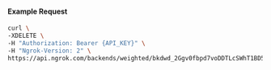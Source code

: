 
#### Example Request
```bash
curl \
-XDELETE \
-H "Authorization: Bearer {API_KEY}" \
-H "Ngrok-Version: 2" \
https://api.ngrok.com/backends/weighted/bkdwd_2Ggv0fbpd7voDDTLcSWhT1BD5H6
